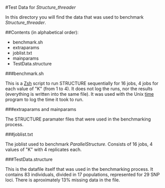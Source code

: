 #Test Data for  *Structure_threader*

In this directory you will find the data that was used to benchmark *Structure_threader*.

##Contents (in alphabetical order):

* benchmark.sh
* extraparams
* joblist.txt
* mainparams
* TestData.structure

###benchmark.sh

This is a [Zsh](http://www.zsh.org/) script to run STRUCTURE sequentially for 16 jobs, 4 jobs for each value of "K" (from 1 to 4).
It does not log the runs, nor the results (everything is written into the same file).
It was used with the Unix [time](http://linux.die.net/man/1/time) program to log the time it took to run.

###extraparams and mainparams

The STRUCTURE paramater files that were used in the benchmarking process.

###joblist.txt

The joblist used to benchmark *ParallelStructure*. Consists of 16 jobs, 4 values of "K" with 4 replicates each.

###TestData.structure

This is the datafile itself  that was used in the benchmarking process.
It contains 83 individuals, divided in 17 populations, represented for 29 SNP loci.
There is aproximately 13% missing data in the file.
